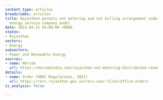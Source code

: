 ```yaml
---
content_type: articles
breadcrumbs: articles
title: Rajasthan permits net metering and net billing arrangement under the renewable
  energy service company model
date: 2021-04-21 04:00:00 +0000
states:
- Rajasthan
sectors:
- Energy
subsectors:
- Power and Renewable Energy
sources:
- name: Mercom
  url: https://mercomindia.com/rajasthan-net-metering-distributed-renewable-resco-model/
details:
- name: Order (RERC Regulations, 2021)
  url: https://rerc.rajasthan.gov.in/rerc-user-files/office-orders
is_analysis: false

---
```

